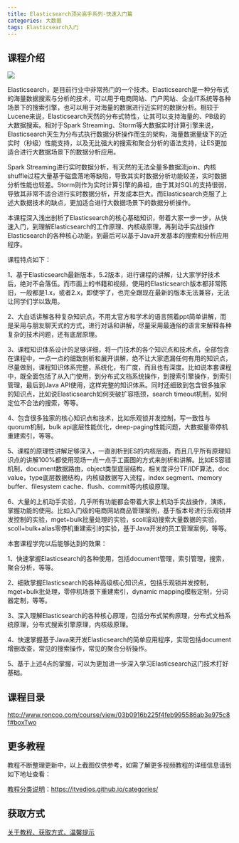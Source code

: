 ```yaml
---
title: Elasticsearch顶尖高手系列-快速入门篇
categories: 大数据
tags: Elasticsearch入门
---
```


## 课程介绍

![](http://static.roncoo.com/lecturer/9f2feb3b95e9463a9773514142d2c988.jpg)

<!--more-->

Elasticsearch，是目前行业中非常热门的一个技术。Elasticsearch是一种分布式的海量数据搜索与分析的技术，可以用于电商网站、门户网站、企业IT系统等各种场景下的搜索引擎，也可以用于对海量的数据进行近实时的数据分析。相较于Lucene来说，Elasticsearch天然的分布式特性，让其可以支持海量的、PB级的大数据搜索。相对于Spark Streaming、Storm等大数据实时计算引擎来说，Elasticsearch天生为分布式执行数据分析操作而生的架构，海量数据量级下的近实时（秒级）性能支持，以及无比强大的搜索和聚合分析的语法支持，让ES更加适合进行大数据场景下的数据分析应用。

Spark Streaming进行实时数据分析，有天然的无法全量多数据流join、内核shuffle过程大量基于磁盘落地等缺陷，导致其实时数据分析功能较差，实时数据分析性能也较差。Storm则作为实时计算引擎的鼻祖，由于其对SQL的支持很弱，导致其非常不适合进行实时数据分析，开发成本巨大。而Elasticsearch克服了上述大数据技术的缺点，更加适合进行大数据场景下的数据分析操作。

本课程深入浅出剖析了Elasticsearch的核心基础知识，带着大家一步一步，从快速入门，到理解Elasticsearch的工作原理、内核级原理，再到动手实战操作Elasticsearch的各种核心功能，到最后可以基于Java开发基本的搜索和分析应用程序。

课程特点如下：

1、基于Elasticsearch最新版本，5.2版本，进行课程的讲解，让大家学好技术后，绝对不会落伍。而市面上的书籍和视频，使用的Elasticsearch版本都非常陈旧，一般都是1.x，或者2.x，即使学了，也完全跟现在最新的版本无法兼容，无法让同学们学以致用。

2、大白话讲解各种复杂知识点，不用太官方和学术的语言照着ppt简单讲解，而是采用与朋友聊天式的方式，进行对话和讲解，尽量采用最通俗的语言来解释各种复杂的技术问题，还有底层原理。

3、课程知识体系设计的足够详细，将一门技术的各个知识点和技术点，全部包含在课程中，一点一点的细致剖析和展开讲解，绝不让大家遗漏任何有用的知识点，尽量做到，课程知识体系完整，系统化，有广度，而且也有深度。比如说本套课程中，既全面包括了从入门使用，到分布式文档系统操作，到搜索引擎操作，到索引管理，最后到Java API使用，这样完整的知识体系。同时还细致到包含很多独家的知识点，比如说Elasticsearch如何突破扩容瓶颈，search timeout机制，如何定位不合法的搜索，等等。

4、包含很多独家的核心知识点和技术，比如乐观锁并发控制，写一致性与quorum机制，bulk api底层性能优化，deep-paging性能问题，大数据量零停机重建索引，等等。

5、课程的原理性讲解足够深入，一直剖析到ES的内核层面，而且几乎所有原理知识点的讲解100%都使用现场一点一点手工画图的方式来剖析和讲解。比如ES容错机制，document数据路由，object类型底层结构，相关度评分TF/IDF算法，doc value，type底层数据结构，内核级数据写入流程，index segment、memory buffer、filesystem cache、flush、commit等内核级原理。

6、大量的上机动手实验，几乎所有功能都会带着大家上机动手实战操作，演练，掌握功能的使用。比如入门级的电商网站商品管理案例，基于版本号进行乐观锁并发控制的实验，mget+bulk批量处理的实验，scoll滚动搜索大量数据的实验，scoll+bulk+alias零停机重建索引的实验，基于Java开发的员工管理案例，等等。

本套课程学完以后能够达到的效果：

1、快速掌握Elasticsearch的各种使用，包括document管理，索引管理，搜索，聚合分析，等等。

2、细致掌握Elasticsearch的各种高级核心知识点，包括乐观锁并发控制，mget+bulk批处理，零停机场景下重建索引，dynamic mapping模板定制，分词器定制，等等。

3、深入理解Elasticsearch的各种核心原理，包括分布式架构原理，分布式文档系统原理，分布式搜索引擎原理，内核级原理。

4、快速掌握基于Java来开发Elasticsearch的简单应用程序，实现包括document增删改查，常见的搜索操作，常见的聚合分析操作。

5、基于上述4点的掌握，可以为更加进一步深入学习Elasticsearch这门技术打好基础。

## 课程目录

http://www.roncoo.com/course/view/03b0916b225f4feb995586ab3e975c8f#boxTwo

## 更多教程

教程不断整理更新中，以上截图仅供参考，如需了解更多视频教程的详细信息请到如下地址查看：

[教程分类说明](https://itvedios.github.io/categories/)：<https://itvedios.github.io/categories/>

## 获取方式

[关于教程、获取方式、温馨提示](https://itvedios.github.io/about/)